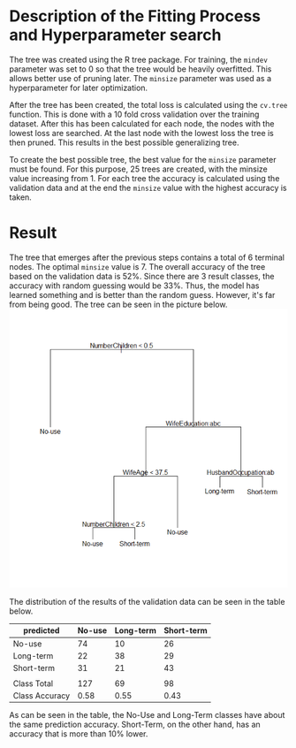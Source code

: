# Description of the Fitting Process and Hyperparameter search

The tree was created using the R tree package. For training, the `mindev` parameter was set to 0 so that the tree would be heavily overfitted. This allows better use of pruning later. The `minsize` parameter was used as a hyperparameter for later optimization.

After the tree has been created, the total loss is calculated using the `cv.tree` function. This is done with a 10 fold cross validation over the training dataset. After this has been calculated for each node, the nodes with the lowest loss are searched. At the last node with the lowest loss the tree is then pruned. This results in the best possible generalizing tree.

To create the best possible tree, the best value for the `minsize` parameter must be found. For this purpose, 25 trees are created, with the minsize value increasing from 1. For each tree the accuracy is calculated using the validation data and at the end the `minsize` value with the highest accuracy is taken.

# Result

The tree that emerges after the previous steps contains a total of 6 terminal nodes. The optimal `minsize` value is 7. The overall accuracy of the tree based on the validation data is 52%. Since there are 3 result classes, the accuracy with random guessing would be 33%. Thus, the model has learned something and is better than the random guess. However, it's far from being good. The tree can be seen in the picture below.
![Tree](tree.png)

The distribution of the results of the validation data can be seen in the table below.

predicted     |No-use| Long-term| Short-term
--------------|------|----------|-----------
No-use        |   74 |       10 |        26
Long-term     |   22 |       38 |        29 
Short-term    | 31   |       21 |        43
|||
Class Total   |127   |       69 |        98
Class Accuracy|0.58  |      0.55|      0.43

As can be seen in the table, the No-Use and Long-Term classes have about the same prediction accuracy. Short-Term, on the other hand, has an accuracy that is more than 10% lower.

